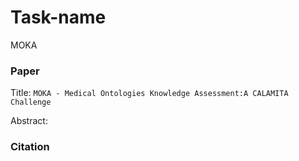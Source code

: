 # Task-name
MOKA

### Paper

Title: `MOKA - Medical Ontologies Knowledge Assessment:A CALAMITA Challenge`

Abstract: ``
``

### Citation

```

```
